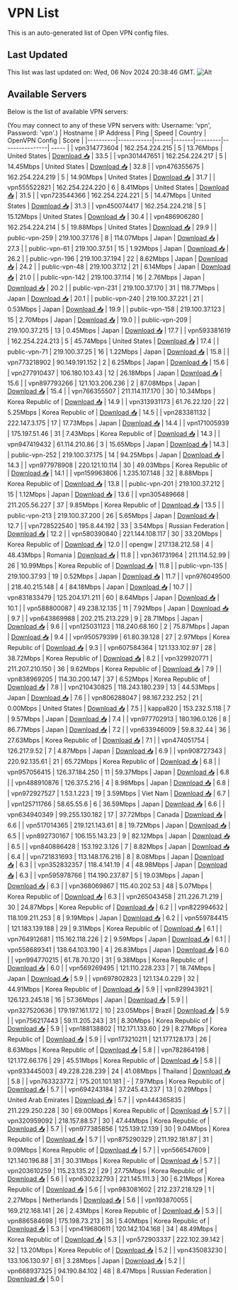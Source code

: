 # VPN List

This is an auto-generated list of Open VPN config files.

## Last Updated

This list was last updated on: Wed, 06 Nov 2024 20:38:46 GMT.
![Alt](https://repobeats.axiom.co/api/embed/186b98318ef1479477931607c1ad7d823f12451f.svg "Repobeats analytics image")

## Available Servers

Below is the list of available VPN servers:

(You may connect to any of these VPN servers with: Username: 'vpn', Password: 'vpn'.)
| Hostname | IP Address | Ping | Speed | Country | OpenVPN Config | Score |
|----------|------------|------|-------|---------|----------------| ----- |
| vpn314773604 | 162.254.224.215 | 5 | 13.76Mbps | United States | [Download 📥](./configs/server_0_US.ovpn) | 33.5 |
| vpn301447651 | 162.254.224.217 | 5 | 14.45Mbps | United States | [Download 📥](./configs/server_1_US.ovpn) | 32.8 |
| vpn476355675 | 162.254.224.219 | 5 | 14.90Mbps | United States | [Download 📥](./configs/server_2_US.ovpn) | 31.7 |
| vpn555522821 | 162.254.224.220 | 6 | 8.41Mbps | United States | [Download 📥](./configs/server_3_US.ovpn) | 31.5 |
| vpn723544366 | 162.254.224.221 | 5 | 14.47Mbps | United States | [Download 📥](./configs/server_4_US.ovpn) | 31.3 |
| vpn450074417 | 162.254.224.218 | 5 | 15.12Mbps | United States | [Download 📥](./configs/server_5_US.ovpn) | 30.4 |
| vpn486906280 | 162.254.224.214 | 5 | 19.88Mbps | United States | [Download 📥](./configs/server_6_US.ovpn) | 29.9 |
| public-vpn-259 | 219.100.37.176 | 8 | 114.07Mbps | Japan | [Download 📥](./configs/server_7_JP.ovpn) | 27.3 |
| public-vpn-61 | 219.100.37.51 | 15 | 1.92Mbps | Japan | [Download 📥](./configs/server_8_JP.ovpn) | 26.2 |
| public-vpn-196 | 219.100.37.194 | 22 | 8.62Mbps | Japan | [Download 📥](./configs/server_9_JP.ovpn) | 24.2 |
| public-vpn-48 | 219.100.37.12 | 21 | 6.14Mbps | Japan | [Download 📥](./configs/server_10_JP.ovpn) | 21.0 |
| public-vpn-142 | 219.100.37.114 | 16 | 2.76Mbps | Japan | [Download 📥](./configs/server_11_JP.ovpn) | 20.2 |
| public-vpn-231 | 219.100.37.170 | 31 | 118.77Mbps | Japan | [Download 📥](./configs/server_12_JP.ovpn) | 20.1 |
| public-vpn-240 | 219.100.37.221 | 21 | 0.53Mbps | Japan | [Download 📥](./configs/server_13_JP.ovpn) | 19.9 |
| public-vpn-158 | 219.100.37.123 | 15 | 2.70Mbps | Japan | [Download 📥](./configs/server_14_JP.ovpn) | 19.0 |
| public-vpn-209 | 219.100.37.215 | 13 | 0.45Mbps | Japan | [Download 📥](./configs/server_15_JP.ovpn) | 17.7 |
| vpn593381619 | 162.254.224.213 | 5 | 45.74Mbps | United States | [Download 📥](./configs/server_16_US.ovpn) | 17.4 |
| public-vpn-71 | 219.100.37.25 | 16 | 1.22Mbps | Japan | [Download 📥](./configs/server_17_JP.ovpn) | 15.8 |
| vpn773218902 | 90.149.191.152 | 2 | 6.25Mbps | Japan | [Download 📥](./configs/server_18_JP.ovpn) | 15.6 |
| vpn277910437 | 106.180.103.43 | 12 | 26.18Mbps | Japan | [Download 📥](./configs/server_19_JP.ovpn) | 15.6 |
| vpn897793266 | 121.103.206.236 | 2 | 87.08Mbps | Japan | [Download 📥](./configs/server_20_JP.ovpn) | 15.4 |
| vpn766355507 | 211.114.117.170 | 30 | 10.34Mbps | Korea Republic of | [Download 📥](./configs/server_21_KR.ovpn) | 14.9 |
| vpn313931173 | 61.76.22.120 | 22 | 5.25Mbps | Korea Republic of | [Download 📥](./configs/server_22_KR.ovpn) | 14.5 |
| vpn283381132 | 222.147.3.175 | 17 | 17.73Mbps | Japan | [Download 📥](./configs/server_23_JP.ovpn) | 14.4 |
| vpn171005939 | 175.197.51.46 | 31 | 7.43Mbps | Korea Republic of | [Download 📥](./configs/server_24_KR.ovpn) | 14.3 |
| vpn947419432 | 61.114.210.86 | 3 | 15.65Mbps | Japan | [Download 📥](./configs/server_25_JP.ovpn) | 14.3 |
| public-vpn-252 | 219.100.37.175 | 14 | 94.25Mbps | Japan | [Download 📥](./configs/server_26_JP.ovpn) | 14.3 |
| vpn977978908 | 220.121.10.114 | 30 | 49.03Mbps | Korea Republic of | [Download 📥](./configs/server_27_KR.ovpn) | 14.1 |
| vpn159963806 | 1.235.107.148 | 32 | 8.88Mbps | Korea Republic of | [Download 📥](./configs/server_28_KR.ovpn) | 13.8 |
| public-vpn-201 | 219.100.37.212 | 15 | 1.12Mbps | Japan | [Download 📥](./configs/server_29_JP.ovpn) | 13.6 |
| vpn305489668 | 211.205.56.227 | 37 | 9.85Mbps | Korea Republic of | [Download 📥](./configs/server_30_KR.ovpn) | 13.5 |
| public-vpn-213 | 219.100.37.200 | 26 | 5.65Mbps | Japan | [Download 📥](./configs/server_31_JP.ovpn) | 12.7 |
| vpn728522540 | 195.8.44.192 | 33 | 3.54Mbps | Russian Federation | [Download 📥](./configs/server_32_RU.ovpn) | 12.2 |
| vpn580390840 | 221.144.108.117 | 30 | 33.20Mbps | Korea Republic of | [Download 📥](./configs/server_33_KR.ovpn) | 12.0 |
| opengw | 217.138.212.58 | 4 | 48.43Mbps | Romania | [Download 📥](./configs/server_34_RO.ovpn) | 11.8 |
| vpn361731964 | 211.114.52.99 | 26 | 10.99Mbps | Korea Republic of | [Download 📥](./configs/server_35_KR.ovpn) | 11.8 |
| public-vpn-135 | 219.100.37.93 | 19 | 0.52Mbps | Japan | [Download 📥](./configs/server_36_JP.ovpn) | 11.7 |
| vpn976049500 | 218.40.215.148 | 4 | 84.18Mbps | Japan | [Download 📥](./configs/server_37_JP.ovpn) | 10.7 |
| vpn831833479 | 125.204.171.211 | 60 | 8.64Mbps | Japan | [Download 📥](./configs/server_38_JP.ovpn) | 10.1 |
| vpn588800087 | 49.238.12.135 | 11 | 7.92Mbps | Japan | [Download 📥](./configs/server_39_JP.ovpn) | 9.7 |
| vpn643869988 | 202.215.213.229 | 9 | 28.71Mbps | Japan | [Download 📥](./configs/server_40_JP.ovpn) | 9.6 |
| vpn125031123 | 118.240.68.160 | 2 | 75.87Mbps | Japan | [Download 📥](./configs/server_41_JP.ovpn) | 9.4 |
| vpn950579399 | 61.80.39.128 | 27 | 2.97Mbps | Korea Republic of | [Download 📥](./configs/server_42_KR.ovpn) | 9.3 |
| vpn607584364 | 121.133.102.97 | 28 | 38.72Mbps | Korea Republic of | [Download 📥](./configs/server_43_KR.ovpn) | 8.2 |
| vpn329920771 | 211.207.210.150 | 36 | 9.62Mbps | Korea Republic of | [Download 📥](./configs/server_44_KR.ovpn) | 7.9 |
| vpn838969205 | 114.30.200.147 | 37 | 6.52Mbps | Korea Republic of | [Download 📥](./configs/server_45_KR.ovpn) | 7.8 |
| vpn210430825 | 118.243.180.239 | 13 | 44.53Mbps | Japan | [Download 📥](./configs/server_46_JP.ovpn) | 7.6 |
| vpn806288047 | 98.167.232.252 | 21 | 0.00Mbps | United States | [Download 📥](./configs/server_47_US.ovpn) | 7.5 |
| kappa820 | 153.232.5.118 | 7 | 9.57Mbps | Japan | [Download 📥](./configs/server_48_JP.ovpn) | 7.4 |
| vpn977702913 | 180.196.0.126 | 8 | 86.77Mbps | Japan | [Download 📥](./configs/server_49_JP.ovpn) | 7.2 |
| vpn633946009 | 59.8.32.44 | 36 | 27.63Mbps | Korea Republic of | [Download 📥](./configs/server_50_KR.ovpn) | 7.1 |
| vpn474051754 | 126.217.9.52 | 7 | 4.87Mbps | Japan | [Download 📥](./configs/server_51_JP.ovpn) | 6.9 |
| vpn908727343 | 220.92.135.61 | 21 | 65.72Mbps | Korea Republic of | [Download 📥](./configs/server_52_KR.ovpn) | 6.8 |
| vpn957056415 | 126.37.184.250 | 11 | 59.37Mbps | Japan | [Download 📥](./configs/server_53_JP.ovpn) | 6.8 |
| vpn488910876 | 126.37.5.216 | 4 | 8.98Mbps | Japan | [Download 📥](./configs/server_54_JP.ovpn) | 6.8 |
| vpn972927527 | 1.53.1.223 | 19 | 3.59Mbps | Viet Nam | [Download 📥](./configs/server_55_VN.ovpn) | 6.7 |
| vpn125711766 | 58.65.55.6 | 6 | 36.59Mbps | Japan | [Download 📥](./configs/server_56_JP.ovpn) | 6.6 |
| vpn634940349 | 99.255.130.182 | 17 | 37.72Mbps | Canada | [Download 📥](./configs/server_57_CA.ovpn) | 6.6 |
| vpn517014365 | 219.121.143.61 | 8 | 19.72Mbps | Japan | [Download 📥](./configs/server_58_JP.ovpn) | 6.5 |
| vpn892730167 | 106.155.143.23 | 9 | 82.12Mbps | Japan | [Download 📥](./configs/server_59_JP.ovpn) | 6.5 |
| vpn840886428 | 153.192.3.126 | 7 | 8.82Mbps | Japan | [Download 📥](./configs/server_60_JP.ovpn) | 6.4 |
| vpn721831693 | 113.148.176.216 | 8 | 8.08Mbps | Japan | [Download 📥](./configs/server_61_JP.ovpn) | 6.3 |
| vpn352832357 | 118.4.141.19 | 4 | 48.98Mbps | Japan | [Download 📥](./configs/server_62_JP.ovpn) | 6.3 |
| vpn595978766 | 114.190.237.87 | 5 | 19.03Mbps | Japan | [Download 📥](./configs/server_63_JP.ovpn) | 6.3 |
| vpn368069867 | 115.40.202.53 | 48 | 5.07Mbps | Korea Republic of | [Download 📥](./configs/server_64_KR.ovpn) | 6.3 |
| vpn265043458 | 211.226.71.219 | 30 | 24.87Mbps | Korea Republic of | [Download 📥](./configs/server_65_KR.ovpn) | 6.2 |
| vpn822994632 | 118.109.211.253 | 8 | 9.19Mbps | Japan | [Download 📥](./configs/server_66_JP.ovpn) | 6.2 |
| vpn559784415 | 121.183.139.188 | 29 | 9.31Mbps | Korea Republic of | [Download 📥](./configs/server_67_KR.ovpn) | 6.1 |
| vpn764912681 | 115.162.118.226 | 2 | 9.59Mbps | Japan | [Download 📥](./configs/server_68_JP.ovpn) | 6.1 |
| vpn558689341 | 138.64.103.190 | 4 | 26.83Mbps | Japan | [Download 📥](./configs/server_69_JP.ovpn) | 6.0 |
| vpn994770215 | 61.78.70.120 | 31 | 9.38Mbps | Korea Republic of | [Download 📥](./configs/server_70_KR.ovpn) | 6.0 |
| vpn569269495 | 121.110.228.233 | 7 | 18.74Mbps | Japan | [Download 📥](./configs/server_71_JP.ovpn) | 5.9 |
| vpn697802823 | 121.134.0.229 | 32 | 44.91Mbps | Korea Republic of | [Download 📥](./configs/server_72_KR.ovpn) | 5.9 |
| vpn829943921 | 126.123.245.18 | 16 | 57.36Mbps | Japan | [Download 📥](./configs/server_73_JP.ovpn) | 5.9 |
| vpn327520636 | 179.197.161.172 | 10 | 23.05Mbps | Brazil | [Download 📥](./configs/server_74_BR.ovpn) | 5.9 |
| vpn756217443 | 59.11.205.243 | 31 | 8.30Mbps | Korea Republic of | [Download 📥](./configs/server_75_KR.ovpn) | 5.9 |
| vpn188138802 | 112.171.133.60 | 29 | 8.27Mbps | Korea Republic of | [Download 📥](./configs/server_76_KR.ovpn) | 5.9 |
| vpn173210211 | 121.177.128.173 | 26 | 8.63Mbps | Korea Republic of | [Download 📥](./configs/server_77_KR.ovpn) | 5.8 |
| vpn782864198 | 121.172.66.176 | 29 | 45.51Mbps | Korea Republic of | [Download 📥](./configs/server_78_KR.ovpn) | 5.8 |
| vpn933445003 | 49.228.228.239 | 24 | 41.08Mbps | Thailand | [Download 📥](./configs/server_79_TH.ovpn) | 5.8 |
| vpn763323772 | 175.201.101.181 | - | 7.97Mbps | Korea Republic of | [Download 📥](./configs/server_80_KR.ovpn) | 5.7 |
| vpn694243184 | 37.245.43.237 | 13 | 0.29Mbps | United Arab Emirates | [Download 📥](./configs/server_81_AE.ovpn) | 5.7 |
| vpn444365835 | 211.229.250.228 | 30 | 69.00Mbps | Korea Republic of | [Download 📥](./configs/server_82_KR.ovpn) | 5.7 |
| vpn320959092 | 218.157.88.57 | 30 | 47.44Mbps | Korea Republic of | [Download 📥](./configs/server_83_KR.ovpn) | 5.7 |
| vpn977385856 | 125.139.12.139 | 30 | 9.04Mbps | Korea Republic of | [Download 📥](./configs/server_84_KR.ovpn) | 5.7 |
| vpn875290329 | 211.192.181.87 | 31 | 9.09Mbps | Korea Republic of | [Download 📥](./configs/server_85_KR.ovpn) | 5.7 |
| vpn566547609 | 121.140.196.88 | 31 | 30.31Mbps | Korea Republic of | [Download 📥](./configs/server_86_KR.ovpn) | 5.7 |
| vpn203610259 | 115.23.135.22 | 29 | 27.75Mbps | Korea Republic of | [Download 📥](./configs/server_87_KR.ovpn) | 5.6 |
| vpn630232793 | 221.145.111.3 | 30 | 6.21Mbps | Korea Republic of | [Download 📥](./configs/server_88_KR.ovpn) | 5.6 |
| vpn983081602 | 212.237.218.129 | 1 | 2.27Mbps | Netherlands | [Download 📥](./configs/server_89_NL.ovpn) | 5.6 |
| vpn193870055 | 169.212.168.141 | 26 | 2.43Mbps | Korea Republic of | [Download 📥](./configs/server_90_KR.ovpn) | 5.3 |
| vpn886584698 | 175.198.73.213 | 36 | 5.40Mbps | Korea Republic of | [Download 📥](./configs/server_91_KR.ovpn) | 5.3 |
| vpn419680611 | 120.142.104.168 | 34 | 48.49Mbps | Korea Republic of | [Download 📥](./configs/server_92_KR.ovpn) | 5.3 |
| vpn572903337 | 222.102.39.142 | 32 | 13.20Mbps | Korea Republic of | [Download 📥](./configs/server_93_KR.ovpn) | 5.2 |
| vpn435083230 | 133.106.130.97 | 61 | 3.28Mbps | Japan | [Download 📥](./configs/server_94_JP.ovpn) | 5.2 |
| vpn668937325 | 94.190.84.102 | 48 | 8.47Mbps | Russian Federation | [Download 📥](./configs/server_95_RU.ovpn) | 5.0 |
